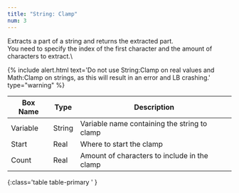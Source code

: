 ```yaml
---
title: "String: Clamp"
num: 3
---
```


Extracts a part of a string and returns the extracted part.\
You need to specify the index of the first character and the amount of characters to extract.\

{% include alert.html text='Do not use String:Clamp on real values and Math:Clamp on strings, as this will result in an error and LB crashing.' type="warning" %} 


| Box Name | Type | Description | 
|-------|--------|--------|
|Variable|	String|	Variable name containing the string to clamp
|Start|	Real|	Where to start the clamp
|Count|	Real|	Amount of characters to include in the clamp
{:class='table table-primary ' }








